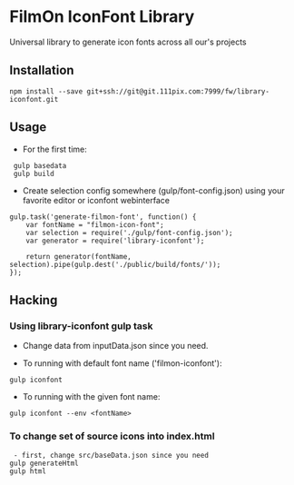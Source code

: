 # FilmOn IconFont Library

Universal library to generate icon fonts across all our's projects

## Installation

```
npm install --save git+ssh://git@git.111pix.com:7999/fw/library-iconfont.git
```

## Usage

 - For the first time:
```
 gulp basedata
 gulp build
```


 - Create selection config somewhere (gulp/font-config.json) using your favorite editor or iconfont webinterface

```
gulp.task('generate-filmon-font', function() {
	var fontName = "filmon-icon-font";
	var selection = require('./gulp/font-config.json');
	var generator = require('library-iconfont');

	return generator(fontName, selection).pipe(gulp.dest('./public/build/fonts/'));
});

```

## Hacking

### Using library-iconfont gulp task

 - Change data from inputData.json since you need.

 - To running with default font name ('filmon-iconfont'):

```
gulp iconfont
```

 - To running with the given font name:

```
gulp iconfont --env <fontName>
```

### To change set of source icons into index.html

```
 - first, change src/baseData.json since you need
gulp generateHtml
gulp html
```